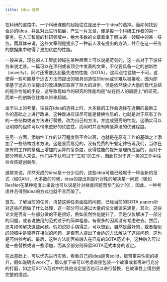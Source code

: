 ```yaml
---
title: Idea 选择
---
```


在科研的道路中。一个科研课题的起始往往是出于一个idea的选择。而如何找到合适的idea，并且对此进行拓展，产生一片文章，便是每一个科研工作者的第一要务。在人工智能的科研领域中，绝大多数的文章着重于解决某一领域中的某一任务，而具体来说，这些文章则是提出了一种前人没有提出的方法，并且在这一任务的数据集中取得了更加优胜的性能。

一般来说，现在的人工智能领域在某种层面上可以说是苛刻的，这一点对于下游任务来说尤甚。一篇可以在顶刊或者顶会中发表的文章，不仅要具备一定的创新性（novelty），同时还需要达到最先进的性能（SOTA），这两点往往缺一不可，这使得一些可能基于远古方法而提出的极具创造性的idea或许难以被接收，因为即使基于远古方法提出的改进确实取得了巨大的进步，但是依然缺少大量的现代总结的提升性能的手段，这导致现如今的研究的性能均是”站在巨人的肩膀上“的研究，而单一的创新往往难以带来超越。

出于以上的考量，往往在idea的选择上时，大多数的工作会选择在近期的最新工作的基础之上进行改进，这种改进应该尽可能是替换性质的，也就是对于原有工作的一些结构或者方法进行替换，改为自己的方法，并达成更高的性能，这确实可以证明你的组件可以带来更好的优胜性，而同时并没有降低算法的优雅程度。

在另一方面，添加性工作的认可程度则不会过高，也就是在原有工作的基础之上添加了一些结构或者方法。这是显而易见的，没有免费的午餐定律告诉我们，当你在原有的工作的基础上增加的运算的复杂度，获得性能的提升是理所应当的，而对于部分审稿人来说，他们并不认可过于“工程”的工作，因此在对于这一类的工作中往往会质疑创新型。

通常来说，浑然天成的idea是十分少见的，这些idea可能已经属于一种全新的范式（如GAN），大多数的时候，idea的提出则是针对性的解决某一问题（强如ResNet在某种程度上来说也可以说是针对梯度问题而专门设计的），因此，一种考虑并且得到idea的方式也就不言而喻了。

首先，了解当前的任务，清楚这种任务面临的问题，已经当前的SOTA papers针对这些问题做了什么处理，这一部分可以通过大量的论文阅读来满足。其次，这些论文是否有一些部分做的不是很好，例如虽然性能提升了，但是仅仅解决了一部分的问题，或者说使用的范式过于的简单粗暴，有很多的因素没有考虑进去。然后，思考如何解决这些问题，假如说妙手偶得之，可以想到，自然是最好的，或者相似的领域中是否存在相似的问题，是否有人提出了合适的方法解决了这些问题，这也是可供参考的。最后，这种方法能否被融入在已有的SOTA范式中，这种融入可以是一些替换或者一些添加，而其余部分则保留SOTA范式本身的设定。

在此基础上，可以优先进行实验，看看自己的idea是否solid，能否带来性能的提升，假如说确实work了，那么接下来可以考虑直接包装一个故事或者再进行充分的打磨，如之前SOTA范式中的其他设定是否也可以进行替换，在故事性上得到更完整的描述。